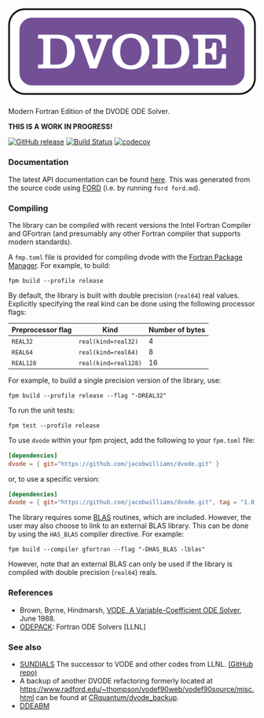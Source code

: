 ![dvode](media/logo.png)
============

Modern Fortran Edition of the DVODE ODE Solver.

**THIS IS A WORK IN PROGRESS!**

[![GitHub release](https://img.shields.io/github/release/jacobwilliams/dvode.svg?style=plastic)](https://github.com/jacobwilliams/dvode/releases/latest)
[![Build Status](https://github.com/jacobwilliams/dvode/actions/workflows/CI.yml/badge.svg)](https://github.com/jacobwilliams/dvode/actions)
[![codecov](https://codecov.io/gh/jacobwilliams/dvode/branch/master/graph/badge.svg?token=BHtd51oUTE)](https://codecov.io/gh/jacobwilliams/dvode)


### Documentation
The latest API documentation can be found [here](https://jacobwilliams.github.io/dvode/). This was generated from the source code using [FORD](https://github.com/Fortran-FOSS-Programmers/ford) (i.e. by running `ford ford.md`).

### Compiling

The library can be compiled with recent versions the Intel Fortran Compiler and GFortran (and presumably any other Fortran compiler that supports modern standards).

A `fmp.toml` file is provided for compiling dvode with the [Fortran Package Manager](https://github.com/fortran-lang/fpm). For example, to build:

```
fpm build --profile release
```

By default, the library is built with double precision (`real64`) real values. Explicitly specifying the real kind can be done using the following processor flags:

Preprocessor flag | Kind  | Number of bytes
----------------- | ----- | ---------------
`REAL32`  | `real(kind=real32)`  | 4
`REAL64`  | `real(kind=real64)`  | 8
`REAL128` | `real(kind=real128)` | 16

For example, to build a single precision version of the library, use:

```
fpm build --profile release --flag "-DREAL32"
```

To run the unit tests:

```
fpm test --profile release
```

To use `dvode` within your fpm project, add the following to your `fpm.toml` file:
```toml
[dependencies]
dvode = { git="https://github.com/jacobwilliams/dvode.git" }
```

or, to use a specific version:
```toml
[dependencies]
dvode = { git="https://github.com/jacobwilliams/dvode.git", tag = "1.0.0"  }
```

The library requires some [BLAS](https://netlib.org/blas/) routines, which are included. However, the user may also choose to link to an external BLAS library. This can be done by using the `HAS_BLAS` compiler directive. For example:

```
fpm build --compiler gfortran --flag "-DHAS_BLAS -lblas"
```

However, note that an external BLAS can only be used if the library is compiled with double precision (`real64`) reals.

### References
 * Brown, Byrne, Hindmarsh, [VODE, A Variable-Coefficient ODE Solver](https://computing.llnl.gov/sites/default/files/ODEPACK_pub4_207532.pdf), June 1988.
 * [ODEPACK](https://computing.llnl.gov/projects/odepack): Fortran ODE Solvers [LLNL]

### See also
 * [SUNDIALS](https://computing.llnl.gov/projects/sundials) The successor to VODE and other codes from LLNL. [(GitHub repo)](https://github.com/LLNL/sundials)
 * A backup of another DVODE refactoring formerly located at  https://www.radford.edu/~thompson/vodef90web/vodef90source/misc.html can be found at [CRquantum/dvode_backup](https://gitlab.com/CRquantum/dvode_backup).
 * [DDEABM](https://github.com/jacobwilliams/ddeabm)